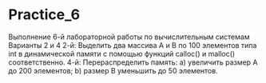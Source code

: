 # Practice_6
Выполнение 6-й лабораторной работы по вычислительным системам
Варианты 2 и 4
2-й: Выделить два массива A и B по 100 элементов типа int в динамической памяти с  помощью функций calloc() и malloc() соответственно.
4-й: Перераспределить память:
a)	увеличить размер A до 200 элементов;
b)	размер B  уменьшить до 50 элементов.

